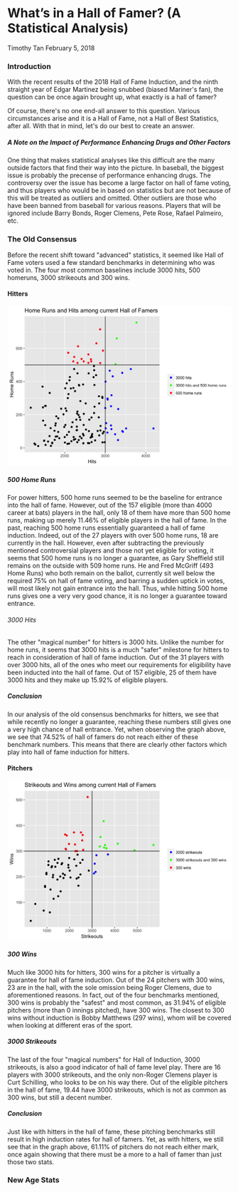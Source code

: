 What’s in a Hall of Famer? (A Statistical Analysis)
================
Timothy Tan
February 5, 2018

### Introduction

With the recent results of the 2018 Hall of Fame Induction, and the ninth straight year of Edgar Martinez being snubbed (biased Mariner's fan), the question can be once again brought up, what exactly is a hall of famer?

Of course, there's no one end-all answer to this question. Various circumstances arise and it is a Hall of Fame, not a Hall of Best Statistics, after all. With that in mind, let's do our best to create an answer.

##### A Note on the Impact of Performance Enhancing Drugs and Other Factors

One thing that makes statistical analyses like this difficult are the many outside factors that find their way into the picture. In baseball, the biggest issue is probably the precense of performance enhancing drugs. The controversy over the issue has become a large factor on hall of fame voting, and thus players who would be in based on statistics but are not because of this will be treated as outliers and omitted. Other outliers are those who have been banned from baseball for various reasons. Players that will be ignored include Barry Bonds, Roger Clemens, Pete Rose, Rafael Palmeiro, etc.

### The Old Consensus

Before the recent shift toward "advanced" statistics, it seemed like Hall of Fame voters used a few standard benchmarks in determining who was voted in. The four most common baselines include 3000 hits, 500 homeruns, 3000 strikeouts and 300 wins.

#### Hitters

![](images/hits_hr.png)

##### 500 Home Runs

For power hitters, 500 home runs seemed to be the baseline for entrance into the hall of fame. However, out of the 157 eligible (more than 4000 career at bats) players in the hall, only 18 of them have more than 500 home runs, making up merely 11.46% of eligible players in the hall of fame. In the past, reaching 500 home runs essentially guaranteed a hall of fame induction. Indeed, out of the 27 players with over 500 home runs, 18 are currently in the hall. However, even after subtracting the previously mentioned controversial players and those not yet eligible for voting, it seems that 500 home runs is no longer a guarantee, as Gary Sheffield still remains on the outside with 509 home runs. He and Fred McGriff (493 Home Runs) who both remain on the ballot, currently sit well below the required 75% on hall of fame voting, and barring a sudden uptick in votes, will most likely not gain entrance into the hall. Thus, while hitting 500 home runs gives one a very very good chance, it is no longer a guarantee toward entrance.

###### 3000 Hits

The other "magical number" for hitters is 3000 hits. Unlike the number for home runs, it seems that 3000 hits is a much "safer" milestone for hitters to reach in consideration of hall of fame induction. Out of the 31 players with over 3000 hits, all of the ones who meet our requirements for eligibility have been inducted into the hall of fame. Out of 157 eligible, 25 of them have 3000 hits and they make up 15.92% of eligible players.

##### Conclusion

In our analysis of the old consensus benchmarks for hitters, we see that while recently no longer a guarantee, reaching these numbers still gives one a very high chance of hall entrance. Yet, when observing the graph above, we see that 74.52% of hall of famers do not reach either of these benchmark numbers. This means that there are clearly other factors which play into hall of fame induction for hitters.

#### Pitchers

![](images/strikeouts_wins.png)

##### 300 Wins

Much like 3000 hits for hitters, 300 wins for a pitcher is virtually a guarantee for hall of fame induction. Out of the 24 pitchers with 300 wins, 23 are in the hall, with the sole omission being Roger Clemens, due to aforementioned reasons. In fact, out of the four benchmarks mentioned, 300 wins is probably the "safest" and most common, as 31.94% of eligible pitchers (more than 0 innings pitched), have 300 wins. The closest to 300 wins without induction is Bobby Matthews (297 wins), whom will be covered when looking at different eras of the sport.

##### 3000 Strikeouts

The last of the four "magical numbers" for Hall of Induction, 3000 strikeouts, is also a good indicator of hall of fame level play. There are 16 players with 3000 strikeouts, and the only non-Roger Clemens player is Curt Schilling, who looks to be on his way there. Out of the eligible pitchers in the hall of fame, 19.44 have 3000 strikeouts, which is not as common as 300 wins, but still a decent number.

##### Conclusion

Just like with hitters in the hall of fame, these pitching benchmarks still result in high induction rates for hall of famers. Yet, as with hitters, we still see that in the graph above, 61.11% of pitchers do not reach either mark, once again showing that there must be a more to a hall of famer than just those two stats.

### New Age Stats
